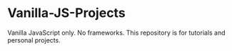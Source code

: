 # Vanilla-JS-Projects

Vanilla JavaScript only. No frameworks. This repository is for tutorials and personal projects. 
